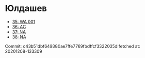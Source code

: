 # Юлдашев
- [35: WA 001](35.md)
- [36: AC](36.md)
- [37: NA](37.md)
- [38: NA](38.md)

Commit: c43b51dbf649380ae7ffe7769fbdffcf3322035d
 fetched at: 20201208-133309
